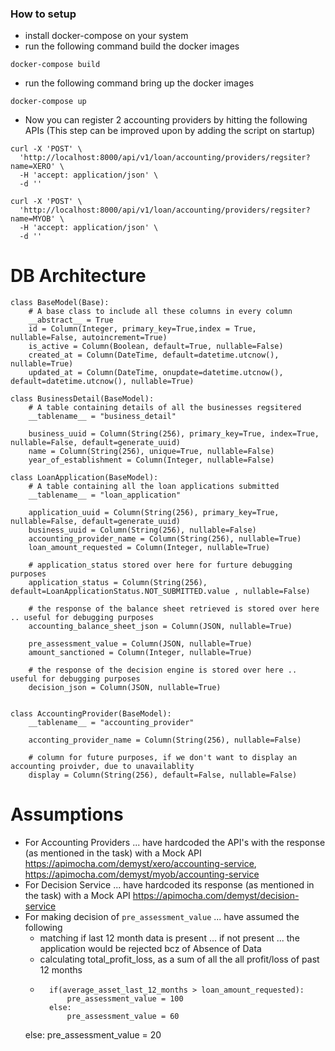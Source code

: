 ### How to setup 
- install docker-compose on your system 
- run the following command build the docker images 
```
docker-compose build 
```
- run the following command bring up the docker images 
```
docker-compose up 
```
- Now you can register 2 accounting providers by hitting the following APIs (This step can be improved upon by adding the script on startup)
```
curl -X 'POST' \
  'http://localhost:8000/api/v1/loan/accounting/providers/regsiter?name=XERO' \
  -H 'accept: application/json' \
  -d ''
```
```
curl -X 'POST' \
  'http://localhost:8000/api/v1/loan/accounting/providers/regsiter?name=MYOB' \
  -H 'accept: application/json' \
  -d ''
```


# DB Architecture 

```
class BaseModel(Base):
    # A base class to include all these columns in every column 
    __abstract__ = True
    id = Column(Integer, primary_key=True,index = True, nullable=False, autoincrement=True)
    is_active = Column(Boolean, default=True, nullable=False)
    created_at = Column(DateTime, default=datetime.utcnow(), nullable=True)
    updated_at = Column(DateTime, onupdate=datetime.utcnow(), default=datetime.utcnow(), nullable=True)

class BusinessDetail(BaseModel):
    # A table containing details of all the businesses regsitered
    __tablename__ = "business_detail"

    business_uuid = Column(String(256), primary_key=True, index=True, nullable=False, default=generate_uuid)
    name = Column(String(256), unique=True, nullable=False)
    year_of_establishment = Column(Integer, nullable=False)

class LoanApplication(BaseModel):
    # A table containing all the loan applications submitted
    __tablename__ = "loan_application"
    
    application_uuid = Column(String(256), primary_key=True, nullable=False, default=generate_uuid)
    business_uuid = Column(String(256), nullable=False)
    accounting_provider_name = Column(String(256), nullable=True)
    loan_amount_requested = Column(Integer, nullable=True)
    
    # application_status stored over here for furture debugging purposes
    application_status = Column(String(256), default=LoanApplicationStatus.NOT_SUBMITTED.value , nullable=False)
    
    # the response of the balance sheet retrieved is stored over here .. useful for debugging purposes 
    accounting_balance_sheet_json = Column(JSON, nullable=True)
    
    pre_assessment_value = Column(JSON, nullable=True)
    amount_sanctioned = Column(Integer, nullable=True)
    
    # the response of the decision engine is stored over here .. useful for debugging purposes 
    decision_json = Column(JSON, nullable=True)


class AccountingProvider(BaseModel):
    __tablename__ = "accounting_provider"
    
    acconting_provider_name = Column(String(256), nullable=False)

    # column for future purposes, if we don't want to display an accounting proivder, due to unavailablity 
    display = Column(String(256), default=False, nullable=False)
```


# Assumptions 
- For Accounting Providers ... have hardcoded the API's with the response (as mentioned in the task) with a Mock API https://apimocha.com/demyst/xero/accounting-service, https://apimocha.com/demyst/myob/accounting-service 
- For Decision Service ... have hardcoded its response (as mentioned in the task) with a Mock API https://apimocha.com/demyst/decision-service 
- For making decision of `pre_assessment_value` ... have assumed the following 
    - matching if last 12 month data is present ... if not present ... the application would be rejected bcz of Absence of Data
    - calculating total_profit_loss, as a sum of all the all profit/loss of past 12 months 
    - ```if(total_profit_loss_last_12_months > 0):
        if(average_asset_last_12_months > loan_amount_requested):
            pre_assessment_value = 100
        else:
            pre_assessment_value = 60
    else:
        pre_assessment_value = 20
    ```
    
